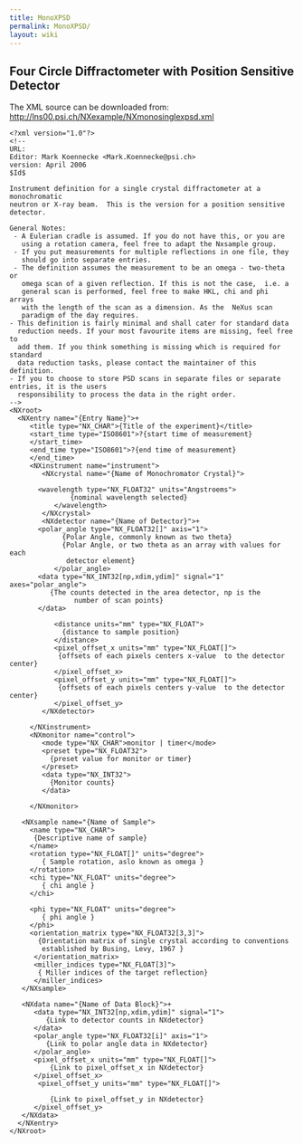 ```yaml
---
title: MonoXPSD
permalink: MonoXPSD/
layout: wiki
---
```


Four Circle Diffractometer with Position Sensitive Detector
-----------------------------------------------------------

The XML source can be downloaded from:
<http://lns00.psi.ch/NXexample/NXmonosinglexpsd.xml>

    <?xml version="1.0"?>
    <!--
    URL:
    Editor: Mark Koennecke <Mark.Koennecke@psi.ch>
    version: April 2006
    $Id$

    Instrument definition for a single crystal diffractometer at a monochromatic
    neutron or X-ray beam.  This is the version for a position sensitive detector.

    General Notes:
     - A Eulerian cradle is assumed. If you do not have this, or you are
       using a rotation camera, feel free to adapt the Nxsample group. 
     - If you put measurements for multiple reflections in one file, they 
       should go into separate entries.
     - The definition assumes the measurement to be an omega - two-theta or 
       omega scan of a given reflection. If this is not the case,  i.e. a 
       general scan is performed, feel free to make HKL, chi and phi arrays
       with the length of the scan as a dimension. As the  NeXus scan 
       paradigm of the day requires.
    - This definition is fairly minimal and shall cater for standard data
      reduction needs. If your most favourite items are missing, feel free to
      add them. If you think something is missing which is required for standard
      data reduction tasks, please contact the maintainer of this definition.
    - If you to choose to store PSD scans in separate files or separate entries, it is the users
      responsibility to process the data in the right order.  
    -->
    <NXroot>
      <NXentry name="{Entry Name}">+
         <title type="NX_CHAR">{Title of the experiment}</title>
         <start_time type="ISO8601">?{start time of measurement}
         </start_time>
         <end_time type="ISO8601">?{end time of measurement}
         </end_time>
         <NXinstrument name="instrument">
            <NXcrystal name="{Name of Monochromator Crystal}">

           <wavelength type="NX_FLOAT32" units="Angstroems">
                   {nominal wavelength selected}
               </wavelength>
            </NXcrystal>
            <NXdetector name="{Name of Detector}">+
           <polar_angle type="NX_FLOAT32[]" axis="1">
                 {Polar Angle, commonly known as two theta}
                 {Polar Angle, or two theta as an array with values for each
                  detector element}
               </polar_angle>
           <data type="NX_INT32[np,xdim,ydim]" signal="1" axes="polar_angle">
              {The counts detected in the area detector, np is the 
                    number of scan points}
           </data>

               <distance units="mm" type="NX_FLOAT">
                 {distance to sample position}
               </distance>
               <pixel_offset_x units="mm" type="NX_FLOAT[]">
                {offsets of each pixels centers x-value  to the detector center}
               </pixel_offset_x>
               <pixel_offset_y units="mm" type="NX_FLOAT[]">
                {offsets of each pixels centers y-value  to the detector center}
               </pixel_offset_y>
            </NXdetector>

         </NXinstrument>
         <NXmonitor name="control">
            <mode type="NX_CHAR">monitor | timer</mode>
            <preset type="NX_FLOAT32">
              {preset value for monitor or timer}
            </preset>
            <data type="NX_INT32">
              {Monitor counts}
            </data>

         </NXmonitor>

       <NXsample name="{Name of Sample">
         <name type="NX_CHAR">
          {Descriptive name of sample}
         </name>
         <rotation type="NX_FLOAT[]" units="degree">
            { Sample rotation, aslo known as omega }
         </rotation>
         <chi type="NX_FLOAT" units="degree">
            { chi angle }
         </chi>

         <phi type="NX_FLOAT" units="degree">
            { phi angle }
         </phi>
         <orientation_matrix type="NX_FLOAT32[3,3]">
           {Orientation matrix of single crystal according to conventions
            established by Busing, Levy, 1967 }
          </orientation_matrix>
          <miller_indices type="NX_FLOAT[3]">
           { Miller indices of the target reflection}
          </miller_indices>
       </NXsample>

       <NXdata name="{Name of Data Block}">+
          <data type="NX_INT32[np,xdim,ydim]" signal="1">
             {Link to detector counts in NXdetector}
          </data>
          <polar_angle type="NX_FLOAT32[i]" axis="1">
             {Link to polar angle data in NXdetector}
          </polar_angle>
          <pixel_offset_x units="mm" type="NX_FLOAT[]">
              {Link to pixel_offset_x in NXdetector}
          </pixel_offset_x>
           <pixel_offset_y units="mm" type="NX_FLOAT[]">

              {Link to pixel_offset_y in NXdetector}
          </pixel_offset_y>
       </NXdata>
      </NXentry>
    </NXroot>
